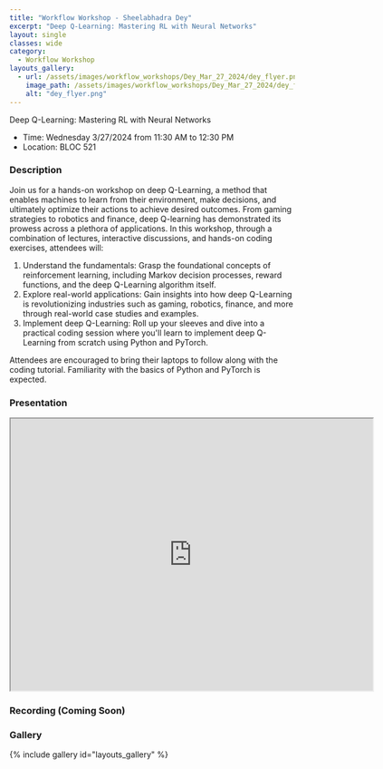 ```yaml
---
title: "Workflow Workshop - Sheelabhadra Dey"
excerpt: "Deep Q-Learning: Mastering RL with Neural Networks"
layout: single
classes: wide
category:
  - Workflow Workshop
layouts_gallery:
  - url: /assets/images/workflow_workshops/Dey_Mar_27_2024/dey_flyer.png
    image_path: /assets/images/workflow_workshops/Dey_Mar_27_2024/dey_flyer.png
    alt: "dey_flyer.png"
---
```


<!-- <img src="https://jeroda7105.github.io/tamusgsa.github.io/assets/images/workflow_workshops/Dey_Mar_27_2024/.jpeg" alt="Header" width="150" style="float: right;"/> -->

Deep Q-Learning: Mastering RL with Neural Networks
- Time: Wednesday 3/27/2024 from 11:30 AM to 12:30 PM 
- Location: BLOC 521
<!-- - [Recording]() -->


### Description
Join us for a hands-on workshop on deep Q-Learning, a method that enables machines to learn from their environment, make decisions, and ultimately optimize their actions to achieve desired outcomes. From gaming strategies to robotics and finance, deep Q-learning has demonstrated its prowess across a plethora of applications. In this workshop, through a combination of lectures, interactive discussions, and hands-on coding exercises, attendees will:

1. Understand the fundamentals: Grasp the foundational concepts of reinforcement learning, including Markov decision processes, reward functions, and the deep Q-Learning algorithm itself.
2. Explore real-world applications: Gain insights into how deep Q-Learning is revolutionizing industries such as gaming, robotics, finance, and more through real-world case studies and examples.
3. Implement deep Q-Learning: Roll up your sleeves and dive into a practical coding session where you'll learn to implement deep Q-Learning from scratch using Python and PyTorch.

Attendees are encouraged to bring their laptops to follow along with the coding tutorial. Familiarity with the basics of Python and PyTorch is expected.

### Presentation
<iframe src="https://drive.google.com/file/d/1CrwsvgsPLCTx3qjrLYQdzgC9vFmqMGmQ/preview" width="640" height="480" allow="autoplay"></iframe>

### Recording (Coming Soon)


### Gallery 

{% include gallery id="layouts_gallery" %}
